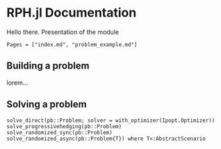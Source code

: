 # RPH.jl Documentation

Hello there. Presentation of the module

```@contents
Pages = ["index.md", "problem_example.md"]
```

## Building a problem
lorem...

## Solving a problem
```@docs
solve_direct(pb::Problem; solver = with_optimizer(Ipopt.Optimizer))
solve_progressivehedging(pb::Problem)
solve_randomized_sync(pb::Problem)
solve_randomized_async(pb::Problem{T}) where T<:AbstractScenario
```
